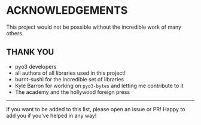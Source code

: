 # ACKNOWLEDGEMENTS

This project would not be possible without the incredible work of many others.

## THANK YOU

- pyo3 developers
- all authors of all libraries used in this project!
- burnt-sushi for the incredible set of libraries
- Kyle Barron for working on `pyo3-bytes` and letting me contribute to it
- The academy and the hollywood foreign press

---

If you want to be added to this list, please open an issue or PR! Happy to add
you if you've helped in any way!
